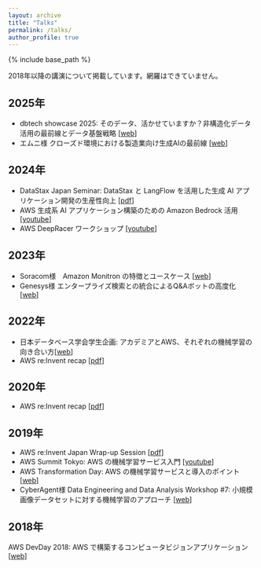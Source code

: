 ```yaml
---
layout: archive
title: "Talks"
permalink: /talks/
author_profile: true
---
```


{% include base_path %}

2018年以降の講演について掲載しています。網羅はできていません。

2025年
----
- dbtech showcase 2025: そのデータ、活かせていますか？非構造化データ活用の最前線とデータ基盤戦略 [[web](https://www.db-tech-showcase.com/2025/schedule/)]
- エムニ様 クローズド環境における製造業向け生成AIの最前線 [[web](https://www.emuniinc.jp/news/detail/674rohge9)]
  
2024年
----
- DataStax Japan Seminar: DataStax と LangFlow を活用した生成 AI アプリケーション開発の生産性向上 [[pdf](https://github.com/harusametime/harusametime.github.io/blob/master/files/20241108_rev_DataStax_tech_session_Samejima1120.pdf)]
- AWS 生成系 AI アプリケーション構築のための Amazon Bedrock 活用 [[youtube](https://www.youtube.com/watch?v=IjEV0EDb5l8)]
- AWS DeepRacer ワークショップ [[youtube](https://www.youtube.com/watch?v=5zlhtsar4MU)]

2023年
----
- Soracom様　Amazon Monitron の特徴とユースケース [[web](https://www.sps-event.soracom.jp/20231108)]
- Genesys様 エンタープライズ検索との統合によるQ&Aボットの高度化 [[web](https://www.genesys.com/ja-jp/webinars/aws-gccx-technical-webinar)]
  
2022年
----
- 日本データベース学会学生企画: アカデミアとAWS、それぞれの機械学習の向き合い方[[web](https://dbsj.org/events/event_info/event_20220727/)]
- AWS re:Invent recap [[pdf](https://pages.awscloud.com/rs/112-TZM-766/images/AWS-reInvent-2021-Recap-Presentation-Deck-19_ML.pdf)]

2020年
----
- AWS re:Invent recap [[pdf](https://pages.awscloud.com/rs/112-TZM-766/images/AIML_Tokyo_1_Service_Update_novideo.pdf)]

2019年
----
- AWS re:Invent Japan Wrap-up Session [[pdf](https://pages.awscloud.com/rs/112-TZM-766/images/3_reinvent2019_wrap-up.pdf)]
- AWS Summit Tokyo: AWS の機械学習サービス入門 [[youtube](https://www.youtube.com/watch?v=1gC46ODyudE)]
- AWS Transformation Day: AWS の機械学習サービスと導入のポイント [[web](https://aws.amazon.com/jp/about-aws/events/2019/transformation-day-tokyo/)]
- CyberAgent様 Data Engineering and Data Analysis Workshop #7: 小規模画像データセットに対する機械学習のアプローチ [[web](https://developers.cyberagent.co.jp/blog/archives/19505/)]

2018年
----
AWS DevDay 2018: AWS で構築するコンピュータビジョンアプリケーション [[web](https://www.info-event.jp/aws-devday2018/schedule/detail/session_4-021-2.html)]

